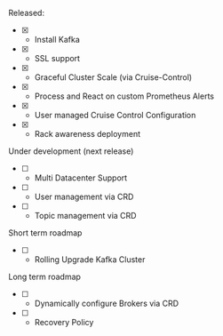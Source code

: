Released:

- [x] - Install Kafka
- [x] - SSL support
- [x] - Graceful Cluster Scale (via Cruise-Control)
- [x] - Process and React on custom Prometheus Alerts
- [x] - User managed Cruise Control Configuration
- [x] - Rack awareness deployment

Under development (next release)

- [ ] - Multi Datacenter Support
- [ ] - User management via CRD
- [ ] - Topic management via CRD

Short term roadmap

- [ ] - Rolling Upgrade Kafka Cluster

Long term roadmap

- [ ] - Dynamically configure Brokers via CRD
- [ ] - Recovery Policy
